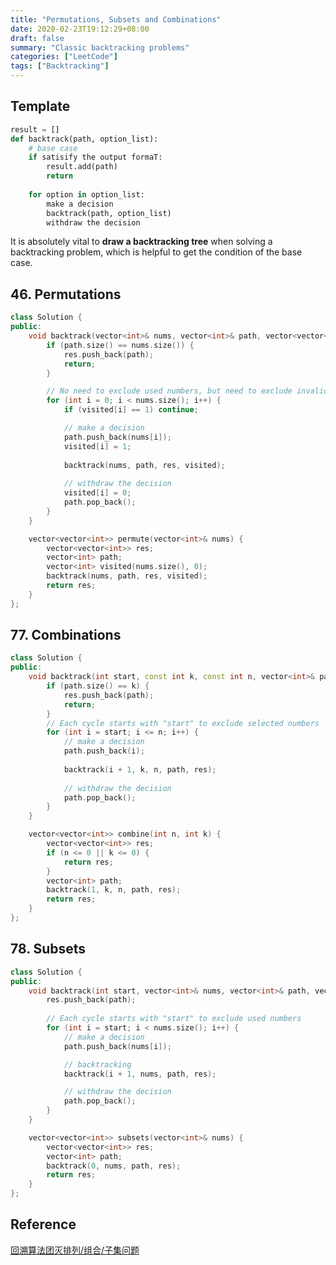 ```yaml
---
title: "Permutations, Subsets and Combinations"
date: 2020-02-23T19:12:29+08:00
draft: false
summary: "Classic backtracking problems"
categories: ["LeetCode"]
tags: ["Backtracking"]
---
```


## Template

```python
result = []
def backtrack(path, option_list):
    # base case
    if satisify the output formaT:
        result.add(path)
        return
    
    for option in option_list:
        make a decision
        backtrack(path, option_list)
        withdraw the decision
```

It is absolutely vital to **draw a backtracking tree** when solving a backtracking problem, which is helpful to get the condition of the base case.

## 46. Permutations

```c++
class Solution {
public:
    void backtrack(vector<int>& nums, vector<int>& path, vector<vector<int>>& res, vector<int>& visited) {
        if (path.size() == nums.size()) {
            res.push_back(path);
            return;
        }

        // No need to exclude used numbers, but need to exclude invalid combinations
        for (int i = 0; i < nums.size(); i++) {
            if (visited[i] == 1) continue;

            // make a decision
            path.push_back(nums[i]);
            visited[i] = 1;
            
            backtrack(nums, path, res, visited);
			
            // withdraw the decision
            visited[i] = 0;
            path.pop_back();
        }
    }

    vector<vector<int>> permute(vector<int>& nums) {
        vector<vector<int>> res;
        vector<int> path;
        vector<int> visited(nums.size(), 0);
        backtrack(nums, path, res, visited);
        return res;
    }
};
```



## 77. Combinations

```c++
class Solution {
public:
    void backtrack(int start, const int k, const int n, vector<int>& path, vector<vector<int>>& res) {
        if (path.size() == k) {
            res.push_back(path);
            return;
        }
        // Each cycle starts with "start" to exclude selected numbers
        for (int i = start; i <= n; i++) {
            // make a decision
            path.push_back(i);
            
            backtrack(i + 1, k, n, path, res);
            
            // withdraw the decision
            path.pop_back();
        }
    }

    vector<vector<int>> combine(int n, int k) {
        vector<vector<int>> res;
        if (n <= 0 || k <= 0) {
            return res;
        }
        vector<int> path;
        backtrack(1, k, n, path, res);
        return res;
    }
};
```



## 78. Subsets

```c++
class Solution {
public:
    void backtrack(int start, vector<int>& nums, vector<int>& path, vector<vector<int>>& res) {
        res.push_back(path);
        
        // Each cycle starts with "start" to exclude used numbers
        for (int i = start; i < nums.size(); i++) {
            // make a decision
            path.push_back(nums[i]);

            // backtracking
            backtrack(i + 1, nums, path, res);

            // withdraw the decision
            path.pop_back();
        }
    }

    vector<vector<int>> subsets(vector<int>& nums) {
        vector<vector<int>> res;
        vector<int> path;
        backtrack(0, nums, path, res);
        return res;
    }
};
```

## Reference

[回溯算法团灭排列/组合/子集问题](https://mp.weixin.qq.com/s?__biz=MzAxODQxMDM0Mw==&mid=2247485007&idx=1&sn=ceb42ba2f341af34953d158358c61f7c&chksm=9bd7f847aca071517fe0889d2679ead78b40caf6978ebc1d3d8355d6693acc7ec3aca60823f0&mpshare=1&scene=1&srcid=&sharer_sharetime=1582212599135&sharer_shareid=ce032d2ac3c0ffa094beb1f6c1188245&key=c18083f5f50f04278f8504d8b376af735b4bb212d64970c5510247d81a754ae750102df9fd15ea24ad1b826c72dc29cd80c60ad5f615cfdecc354ebbdbb38734f9287d9133dde49faf367804d9dd38e6&ascene=1&uin=NzkwNTU4NTYz&devicetype=Windows+10&version=62080079&lang=zh_CN&exportkey=AwG%2FcmXnZA8eYlk62IasoeM%3D&pass_ticket=Hl9XO%2Fo8jo8DSXyn7cTzYXk%2BE6KyZQIR19HKPx%2FdhbbpdgXdO0bwZOHeitc1xSdn)

